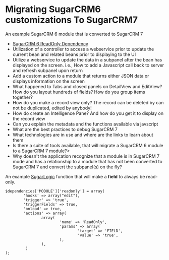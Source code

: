 Migrating SugarCRM6 customizations To SugarCRM7
======================

An example SugarCRM 6 module that is converted to SugarCRM 7

<ul>
<li><a href="#depends">SugarCRM 6 ReadOnly Dependency</a></li>
<li>Utilization of a controller to access a webservice prior to update the current bean and related beans prior to displaying to the UI</li>
<li>Utilize a webservice to update the data in a subpanel after the bean has displayed on the screen. i.e., How to add a Javascript call back to server and refresh subpanel upon return</li>
<li>Add a custom action to a module that returns either JSON data or displays information on the screen</li>
<li>What happened to Tabs and closed panels on DetailView and EditView? How do you layout hundreds of fields? How do you group items together?</li>
<li>How do you make a record view only? The record can be deleted by can not be duplicated, edited by anybody!</li>
<li>How do create an Intelligence Pane? And how do you get it to display on the record view</li>
<li>Can you explain the metadata and the functions available via javscript</li>
<li>What are the best practices to debug SugarCRM 7</li>
<li>What technologies are in use and where are the links to learn about them</li>
<li>Is there a suite of tools available, that will migrate a SugarCRM 6 module to a SugarCRM 7 module?>
<li>Why doesn't the application recognize that a module is in SugarCRM 7 mode and has a relationship to a module that has not been converted to SugarCRM 7 and convert the subpanel(s) on the fly?</li>
</ul>


<a name="depends"></a>
An example <a href="http://support.sugarcrm.com/02_Documentation/04_Sugar_Developer/Sugar_Developer_Guide_6.7/03_Module_Framework/Sugar_Logic/01_Dependencies" target="sugarlogic">SugarLogic</a> function that will make a <b>field</b> to always be read-only.
```
$dependencies['MODULE']['readonly'] = array(
        'hooks' => array("edit"),
        'trigger' => 'true',
        'triggerFields' => true,
        'onload' => true,
        'actions' => array(
                array(
                        'name' => 'ReadOnly',
                        'params' => array(
                                'target' => 'FIELD',
                                'value' => 'true',
                        ),
                ),
         )
);
```
